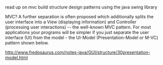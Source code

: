 read up on mvc build structure
design patterns
using the java swing library

MVC? A further separation is often proposed which additionally splits the user interface into a View (displaying information) and Controller (processing user interactions) -- the well-known MVC pattern. For most applications your programs will be simpler if you just separate the user interface (UI) from the model - the UI-Model (Presentation-Model or M-VC) pattern shown below. 

http://www.fredosaurus.com/notes-java/GUI/structure/30presentation-model.html